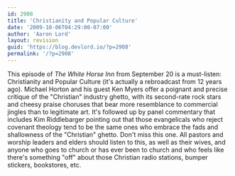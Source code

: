 ```yaml
---
id: 2908
title: 'Christianity and Popular Culture'
date: '2009-10-06T04:29:00-07:00'
author: 'Aaron Lord'
layout: revision
guid: 'https://blog.devlord.io/?p=2908'
permalink: '/?p=2908'
---
```


This episode of <span style="font-style:italic;">The White Horse Inn</span> from September 20 is a must-listen: <span class="removed_link" title="http://podcast.oneplace.com/the_white_horse_inn/podcast.xml">Christianity and Popular Culture</span> (it's actually a rebroadcast from 12 years ago).  Michael Horton and his guest Ken Myers offer a poignant and precise critique of the "Christian" industry ghetto, with its second-rate rock stars and cheesy praise choruses that bear more resemblance to commercial jingles than to legitimate art.  It's followed up by panel commentary that includes Kim Riddlebarger pointing out that those evangelicals who reject covenant theology tend to be the same ones who embrace the fads and shallowness of the "Christian" ghetto.  Don't miss this one.  All pastors and worship leaders and elders should listen to this, as well as their wives, and anyone who goes to church or has ever been to church and who feels like there's something "off" about those Christian radio stations, bumper stickers, bookstores, etc.<div class="blogger-post-footer"><img width='1' height='1' src='https://blogger.googleusercontent.com/tracker/2602771351651662379-953295504504729518?l=mustfollow.blogspot.com' alt='' /></div>